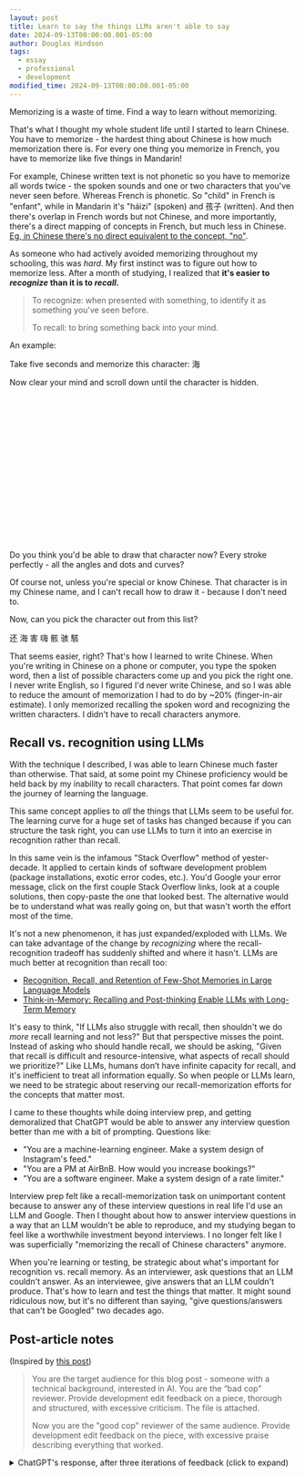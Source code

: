 ```yaml
---
layout: post
title: Learn to say the things LLMs aren't able to say
date: 2024-09-13T00:00:00.001-05:00
author: Douglas Hindson
tags:
  - essay
  - professional
  - development
modified_time: 2024-09-13T00:00:00.001-05:00
---
```

Memorizing is a waste of time. Find a way to learn without memorizing.

That's what I thought my whole student life until I started to learn Chinese. You have to memorize - the hardest thing about Chinese is how much memorization there is. For every one thing you memorize in French, you have to memorize like five things in Mandarin!

For example, Chinese written text is not phonetic so you have to memorize all words twice - the spoken sounds and one or two characters that you've never seen before. Whereas French is phonetic. So "child" in French is "enfant", while in Mandarin it's "háizi" (spoken) and 孩子 (written). And then there's overlap in French words but not Chinese, and more importantly, there's a direct mapping of concepts in French, but much less in Chinese. [Eg, in Chinese there's no direct equivalent to the concept, "no"](https://studycli.org/learn-chinese/no-in-chinese/).

As someone who had actively avoided memorizing throughout my schooling, this was *hard*. My first instinct was to figure out how to memorize less. After a month of studying, I realized that **it's easier to *recognize* than it is to *recall*.**

> To recognize: when presented with something, to identify it as something you've seen before.
> 
> To recall: to bring something back into your mind.

An example:

Take five seconds and memorize this character: 海

Now clear your mind and scroll down until the character is hidden.
<br/>
<br/>
<br/>
<br/>
<br/>
<br/>
<br/>
<br/>
<br/>
<br/>
<br/>
<br/>
<br/>
<br/>
<br/>
<br/>
<br/>

Do you think you'd be able to draw that character now? Every stroke perfectly - all the angles and dots and curves?

Of course not, unless you're special or know Chinese. That character is in my Chinese name, and I can't recall how to draw it - because I don't need to.

Now, can you pick the character out from this list?

还 海 害 嗨 骸 骇 駭

That seems easier, right? That's how I learned to write Chinese. When you're writing in Chinese on a phone or computer, you type the spoken word, then a list of possible characters come up and you pick the right one. I never write English, so I figured I'd never write Chinese, and so I was able to reduce the amount of memorization I had to do by ~20% (finger-in-air estimate). I only memorized recalling the spoken word and recognizing the written characters. I didn't have to recall characters anymore.

## Recall vs. recognition using LLMs

With the technique I described, I was able to learn Chinese much faster than otherwise. That said, at some point my Chinese proficiency would be held back by my inability to recall characters. That point comes far down the journey of learning the language.

This same concept applies to *all* the things that LLMs seem to be useful for. The learning curve for a huge set of tasks has changed because if you can structure the task right, you can use LLMs to turn it into an exercise in recognition rather than recall.

In this same vein is the infamous "Stack Overflow" method of yester-decade. It applied to certain kinds of software development problem (package installations, exotic error codes, etc.). You'd Google your error message, click on the first couple Stack Overflow links, look at a couple solutions, then copy-paste the one that looked best. The alternative would be to understand what was really going on, but that wasn't worth the effort most of the time.

It's not a new phenomenon, it has just expanded/exploded with LLMs. We can take advantage of the change by *recognizing* where the recall-recognition tradeoff has suddenly shifted and where it hasn't. LLMs are much better at recognition than recall too:
* [Recognition, Recall, and Retention of Few-Shot Memories in Large Language Models](https://arxiv.org/abs/2303.17557)
* [Think-in-Memory: Recalling and Post-thinking Enable LLMs with Long-Term Memory](https://arxiv.org/abs/2311.08719)

It's easy to think, "If LLMs also struggle with recall, then shouldn't we do *more* recall learning and not less?" But that perspective misses the point. Instead of asking who should handle recall, we should be asking, "Given that recall is difficult and resource-intensive, what aspects of recall should we prioritize?" Like LLMs, humans don’t have infinite capacity for recall, and it's inefficient to treat all information equally. So when people or LLMs learn, we need to be strategic about reserving our recall-memorization efforts for the concepts that matter most.

I came to these thoughts while doing interview prep, and getting demoralized that ChatGPT would be able to answer any interview question better than me with a bit of prompting. Questions like:
- "You are a machine-learning engineer. Make a system design of Instagram's feed."
- "You are a PM at AirBnB. How would you increase bookings?"
- "You are a software engineer. Make a system design of a rate limiter."

Interview prep felt like a recall-memorization task on unimportant content because to answer any of these interview questions in real life I'd use an LLM and Google. Then I thought about how to answer interview questions in a way that an LLM wouldn't be able to reproduce, and my studying began to feel like a worthwhile investment beyond interviews. I no longer felt like I was superficially "memorizing the recall of Chinese characters" anymore.

When you're learning or testing, be strategic about what's important for recognition vs. recall memory. As an interviewer, ask questions that an LLM couldn't answer. As an interviewee, give answers that an LLM couldn't produce. That's how to learn and test the things that matter. It might sound ridiculous now, but it's no different than saying, "give questions/answers that can't be Googled" two decades ago.

## Post-article notes

(Inspired by [this post](/2024-09-01-generating-science-fiction-with-llm))

> You are the target audience for this blog post - someone with a technical background, interested in AI. You are the “bad cop” reviewer. Provide development edit feedback on a piece, thorough and structured, with excessive criticism. The file is attached.
> 
>  Now you are the "good cop" reviewer of the same audience. Provide development edit feedback on the piece, with excessive praise describing everything that worked.

<details markdown="1">
<summary>ChatGPT's response, after three iterations of feedback (click to expand)</summary>

### Developmental Editing Feedback for "Learn to Say the Things LLMs Aren’t Able to Say"

---

#### **General Structure and Organization**

1. **Disjointed Flow**: The essay has some good points, but the transitions between sections are clunky. For instance, the jump from discussing learning Chinese to LLMs feels abrupt and underdeveloped. These two themes need better connective tissue. Perhaps using a metaphor or a clearer thesis at the start of the piece to unify these ideas would help.

2. **Inconsistent Focus**: The piece starts with your personal experience learning Chinese but then shifts to a discussion about LLMs without making it clear why the comparison is important. Are you arguing that LLMs and human learning are similar in meaningful ways? Or that LLMs fail in recall, just as humans do? The central thesis is blurred. Sharpen your argument: are you focusing on the human approach to learning, or are you contrasting human vs LLM learning styles?

3. **No Strong Conclusion**: The ending is weak and feels like an afterthought. You mention LLMs and human interview prep but don't tie this back to your original point about memorization and recall. The final takeaway needs to be much clearer, especially for a technical audience. What actionable insight are you leaving them with?

#### **Content**

1. **Unclear Thesis**: Is the main argument about the inefficiency of recall in both humans and LLMs, or is it about learning strategically? This confusion weakens the core message. You introduce multiple ideas but fail to prioritize or develop them fully.

2. **Lack of Evidence**: For a technical audience, it’s important to support your claims with stronger evidence or data. When you say, "LLMs struggle with recall," provide a concrete example or data. This point is just hanging without proper backing. Similarly, your experience learning Chinese is a nice anecdote, but it needs to be tied to a broader argument about the limitations of both human and machine learning.

3. **Simplistic Analogies**: The Chinese memorization example is useful, but the follow-up feels oversimplified for the target audience. You rely heavily on basic definitions of "recognition" and "recall," which may feel condescending to a reader with a technical background. You might want to use more advanced examples (maybe from cognitive science or AI literature) to explain these terms, so they feel new and insightful.

4. **Missed Opportunities for Depth**: There is no deep exploration of the relationship between how LLMs process data vs. how humans do. This topic is ripe for deeper analysis. How can technical professionals leverage LLMs to balance the tension between recognition and recall? What does this mean for future AI development? You touch on these ideas but don’t dive deep enough.

5. **Vague Recommendations**: Your call-to-action at the end feels half-baked. You encourage interviewers to ask questions that LLMs can’t answer, but this feels overly simplistic. Give specific guidelines. What types of questions are those? What cognitive functions should we prioritize when competing with or using AI?

#### **Tone and Audience**

1. **Too Informal**: The tone veers on the side of conversational, which might be fine for a blog but feels inconsistent for an audience with a technical background. Phrases like "That seems easy, right?" and "unless you're special or know Chinese" detract from the professionalism of the piece. Keep the tone sharp, analytical, and more in line with a technical essay.

2. **Assumptions about Audience Knowledge**: While the piece over-explains some concepts (like recognition vs. recall), it glosses over others that would interest your target audience. Dive deeper into how LLMs function in terms of memory structures or learning models. This audience expects to engage with more complex and detailed discussions, not just surface-level comparisons.

3. **Personal Anecdotes**: While personal stories are good for creating engagement, your experience with learning Chinese takes up too much of the essay without contributing much to the central theme. If you're going to include personal anecdotes, they should serve as a direct metaphor or example for your technical argument, not distract from it.

#### **Suggestions for Improvement**

1. **Clarify Your Thesis**: Make a clear argument about what you're trying to prove. Is it that LLMs and humans share similar challenges with recall? Or that both need to be strategic about what to memorize? Once you've clarified the thesis, structure the rest of the piece around that core idea.

2. **Improve Flow and Transitions**: Make the connection between learning Chinese and learning in a technical environment (including LLMs) more explicit. Why does this matter for someone in AI? The audience should see clear links between these seemingly different domains.

3. **Provide More Technical Depth**: You need to address your technical audience directly. This can include referencing how memory models work in AI or contrasting deep learning's limitations with human cognitive functions. Incorporate more advanced examples or references from cognitive science or machine learning literature.

4. **Strengthen the Ending**: Your conclusion needs a stronger punch. What should the reader take away? Are you suggesting a shift in how we learn, work, or test AI models? Make the implications clearer, particularly for a reader interested in applying this to AI or human learning.

5. **Elevate Your Call to Action**: Offer more than vague advice. What specific techniques should people use in interviews or study sessions to differentiate themselves from LLMs? What should they focus on memorizing vs recognizing?

---

### Final Thoughts

Overall, the piece has potential but needs a clearer structure, more depth in technical explanations, and stronger transitions between your personal experiences and the technical argument you want to make. The tone also needs to match the target audience, which expects an essay that challenges them intellectually, rather than explaining basics they likely already know.

### Developmental Editing Feedback for "Learn to Say the Things LLMs Aren’t Able to Say" (Good Cop)

---

#### **General Structure and Organization**

1. **Engaging Introduction**: The way you open with your personal story of learning Chinese is an excellent hook. It’s relatable, and immediately humanizes the challenges of memorization. Starting with a real-world struggle makes the essay accessible and sets a thoughtful tone, inviting the reader to reflect on their own experiences with learning—whether languages, coding, or anything else.

2. **Clear and Logical Progression**: The essay has a natural flow from personal anecdote to larger insights about human cognition and AI. Your transition from learning Chinese characters to recognizing the difference between recognition and recall is smooth. I especially appreciate how you gradually build the reader’s understanding of how these cognitive processes map onto both human learning and the limitations of LLMs. Each section flows nicely into the next.

3. **Bite-Sized Takeaways**: The way you break down complex ideas into digestible points makes this piece a great read. You define recognition vs. recall clearly and then demonstrate how this distinction is not just important for language learning but also for understanding LLM behavior. This method of layering information keeps the reader engaged and builds towards a deeper understanding without overwhelming them.

#### **Content**

1. **Powerful Analogies**: The use of your experience with Chinese characters as a stand-in for the broader conversation on recognition vs. recall is brilliant. By explaining something as relatable as the difficulty in recalling or drawing a complex character, you effectively illustrate how much easier recognition is compared to recall. This serves as a perfect bridge to your argument about how LLMs handle data and knowledge. It’s a simple, but effective metaphor that sticks with the reader.

2. **Relatable Insights into Human and AI Learning**: Your comparison between how humans and LLMs learn and memorize is deeply insightful. Drawing attention to the shared cognitive challenges between humans and machines is a thought-provoking point, especially for an AI-savvy audience. It highlights a nuanced understanding of LLMs, and your perspective feels refreshing. Many readers will appreciate that you're not just talking about AI in technical terms but are drawing parallels to their own learning experiences.

3. **Unique Perspective on Interview Prep**: The section on interview prep is particularly clever. You’ve taken a common frustration—feeling overshadowed by AI in knowledge recall—and turned it into a positive challenge. Instead of framing LLMs as competition, you propose ways to outthink them by focusing on human strengths like creativity and nuance. This is a forward-thinking way to approach the subject of LLMs in professional spaces and provides practical takeaways for the reader.

4. **Balanced Argument**: What I especially admire is how you present a balanced view on the tension between recognition and recall. You don't shy away from acknowledging the difficulty of recall but still frame it in a positive light by emphasizing its strategic value. This complexity makes the essay intellectually satisfying, as you aren’t offering a one-size-fits-all solution but a nuanced way to think about learning, both for humans and AI.

5. **Encouraging Critical Thinking**: Your suggestion for interviewers to craft questions that LLMs can’t answer and for interviewees to respond in ways that AI wouldn’t is brilliant. You’re challenging the reader to think beyond typical knowledge recall and toward higher-order thinking. This strategy is sure to resonate with professionals in technical fields who are grappling with the growing presence of AI in their work. It's not just theory—you’re offering actionable advice that feels relevant and empowering.

#### **Tone and Audience Engagement**

1. **Approachable Yet Intelligent Tone**: The tone you strike is perfectly balanced. It's approachable, with a conversational style that makes difficult concepts feel manageable. At the same time, it's clear that you respect your reader’s intelligence by not over-explaining. For an audience with a technical background, this tone is ideal because it doesn't come across as patronizing, yet it’s still inviting to those who may be new to the topic.

2. **Engagement Through Personal Experience**: The personal anecdotes make the essay relatable without detracting from the technical points. Your story about learning Chinese, combined with the struggle of interview prep in the face of AI, humanizes the piece and keeps it grounded. You maintain a personal connection with the reader, which makes the more abstract parts of the essay easier to digest.

3. **Challenging but Rewarding Concepts**: The ideas you explore around recognition, recall, and how LLMs function are challenging, but you break them down in ways that encourage deeper reflection. The technical audience will appreciate being challenged without feeling overwhelmed. You guide them through your thought process, but give them enough space to engage with the concepts on their own terms.

#### **Suggestions for Further Amplification**

1. **Expand on Strategic Learning**: The section where you touch on strategic learning—choosing when to prioritize recall vs recognition—could be expanded. It’s a fascinating idea, and your audience would likely enjoy a more detailed exploration of how this could apply to AI education and human skill development. Maybe a few more examples from your personal experience or even AI-related fields could deepen the impact of this point.

2. **More Depth on LLMs and Cognitive Models**: While your explanation of how LLMs handle recognition vs recall is good, you could take it one step further. Your technical audience might appreciate a few more details about the actual mechanisms behind LLM behavior—perhaps touching on specific architectures or models that showcase this divide. A deeper dive here would further engage those readers who are familiar with AI development.

3. **Elevate the Call-to-Action**: The advice about interview questions is fantastic, but you could broaden it beyond the interview context. What other professional areas might benefit from this approach? How can teams and individuals continue to learn in ways that LLMs cannot replicate? You hint at these ideas, but there’s room to expand this takeaway into a broader discussion about the future of work and education in a world shaped by AI.

---

### Final Thoughts

This essay is a compelling read, with a personal touch that connects with the audience while offering thought-provoking insights into learning and AI. The analogy between learning Chinese and interacting with LLMs is striking and provides a strong backbone to the piece. Your exploration of recognition vs. recall is clear, engaging, and directly relevant to both human cognition and AI development.

Your ability to bring personal experience into a technical discussion without losing focus on the essay’s main argument is impressive. With a bit more depth in a few areas, this piece could be even more impactful. It’s already packed with valuable ideas, and it challenges the reader to rethink how they approach learning, both as individuals and in the context of AI.

Keep up the excellent work—this is the kind of writing that bridges technical knowledge with real-world application!

</details>
